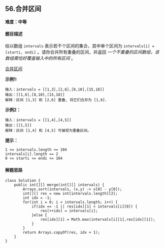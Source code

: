 ## 56.合并区间

**难度：中等**

#### 题目描述

给以数组 `intervals` 表示若干个区间的集合，其中单个区间为 `intervals[i] = [starti, endi]` 。请你合并所有重叠的区间，并返回 *一个不重叠的区间数组，该数组需恰好覆盖输入中的所有区间* 。

[合并区间](https://leetcode.cn/problems/merge-intervals/?envType=study-plan-v2&envId=top-100-liked)

**示例1:**

```
输入：intervals = [[1,3],[2,6],[8,10],[15,18]]
输出：[[1,6],[8,10],[15,18]]
解释：区间 [1,3] 和 [2,6] 重叠, 将它们合并为 [1,6].
```

**示例2：**

```
输入：intervals = [[1,4],[4,5]]
输出：[[1,5]]
解释：区间 [1,4] 和 [4,5] 可被视为重叠区间。
```



**提示：**

```
1 <= intervals.length <= 104
intervals[i].length == 2
0 <= starti <= endi <= 104
```

#### 解题思路



```
class Solution {
    public int[][] merge(int[][] intervals) {
        Arrays.sort(intervals, (x,y) -> x[0] - y[0]);
        int[][] res = new int[intervals.length][2];
        int idx = -1;
        for(int i = 0; i < intervals.length; i++) {
            if(idx == -1 || res[idx][1] < intervals[i][0]) {
                res[++idx] = intervals[i];
            }else {
                res[idx][1] = Math.max(intervals[i][1],res[idx][1]);
            }
        }
        return Arrays.copyOf(res, idx + 1);
    }
}
```

